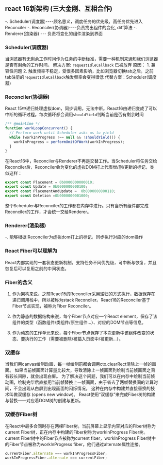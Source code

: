 ## react 16新架构 (三大金刚、互相合作)

-. Scheduler(调度器)----顾名思义，调度任务的优先级，高任务优先进入Reconciler
-. Reconciler(协调器)----负责找出组件的变化, diff算法
-. Renderer(渲染器) --- 负责将变化的组件渲染到界面

###  Scheduler(调度器)
当浏览器有无剩余工作时间作为任务的中断标准，需要一种机制来通知我们浏览器是否有剩余的工作时间。
解决方案: `requestIdleCallback`
已被放弃
原因：  1. 兼容性问题
               2. 触发频率不稳定，受很多因素影响，比如浏览器切换tab之后，之前tab注册的`requestIdleCallback`触发频率会变得很低
代替方案：Scheduler(调度器)

### Reconciler(协调器)
React 15中递归处理虚拟dom，同步调用，无法中断。React16由递归变成了可以中断的循环过程，每次循环都会调用`shouldYield`判断当前是否有剩余时间
```js
/** @noinline */
function workLoopConcurrent() {
  // Perform work until Scheduler asks us to yield
  while (workInProgress !== null && !shouldYield()) {
    workInProgress = performUnitOfWork(workInProgress);
  }
}
```
在React16中，Reconciler与Renderer不再是交替工作。当Scheduler将任务交给Reconciler后，Reconciler会为变化的虚拟DOM打上代表增/删/更新的标记，类似这样：
```js
export const Placement = 0b0000000000010;
export const Update = 0b0000000000100;
export const PlacementAndUpdate =  0b0000000000110;
export const Deletion =0b0000000001000;
```
整个Scheduler与Reconciler的工作都在内存中进行。只有当所有组件都完成Reconciler的工作，才会统一交给Renderer。

### Renderer(渲染器) 
-. 能够根据 Reconciler为虚拟dom打上的标记，同步执行对应的dom操作
### React Fiber可以理解为
React内部实现的一套状态更新机制。支持任务不同优先级，可中断与恢复，并且恢复后可以复用之前的中间状态。

### Fiber的含义
1. 作为架构来说，之前React15的Reconciler采用递归的方式执行，数据保存在递归调用栈中，所以被称为stack Reconciler。React16的Reconciler基于Fiber节点实现，被称为Fiber Reconciler。

2. 作为静态的数据结构来说，每个Fiber节点对应一个React element，保存了该组件的类型（函数组件/类组件/原生组件...）、对应的DOM节点等信息。
3. 作为动态的工作单元来说，每个Fiber节点保存了本次更新中该组件改变的状态、要执行的工作（需要被删除/被插入页面中/被更新...）。

### 双缓存
当我们用canvas绘制动画，每一帧绘制前都会调用ctx.clearRect清除上一帧的画面。
如果当前帧画面计算量比较大，导致清除上一帧画面到绘制当前帧画面之间有较长间隙，就会出现白屏。
为了解决这个问题，我们可以在内存中绘制当前帧动画，绘制完毕后直接用当前帧替换上一帧画面，由于省去了两帧替换间的计算时间，不会出现从白屏到出现画面的闪烁情况。
这种在内存中构建并直接替换的技术叫做双缓存 (opens new window)。
React使用“双缓存”来完成Fiber树的构建与替换——对应着DOM树的创建与更新。

### 双缓存Fiber树
在React中最多会同时存在两棵Fiber树。当前屏幕上显示内容对应的Fiber树称为current Fiber树，正在内存中构建的Fiber树称为workInProgress Fiber树。
current Fiber树中的Fiber节点被称为current fiber，workInProgress Fiber树中的Fiber节点被称为workInProgress fiber，他们通过alternate属性连接。
```js
currentFiber.alternate === workInProgressFiber;
workInProgressFiber.alternate === currentFiber;
```


